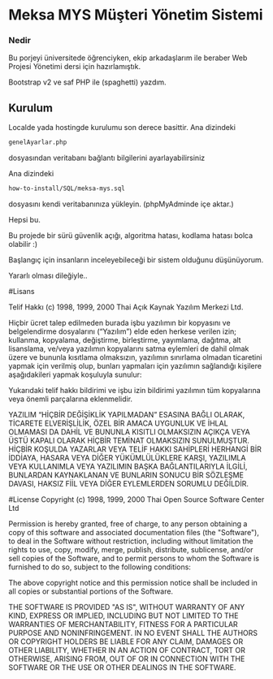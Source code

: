 # Meksa MYS Müşteri Yönetim Sistemi

### Nedir
Bu porjeyi üniversitede öğrenciyken, ekip arkadaşlarım ile beraber Web Projesi Yönetimi dersi için hazırlamıştık.

Bootstrap v2 ve saf PHP ile (spaghetti) yazdım.

## Kurulum
Localde yada hostingde kurulumu son derece basittir.
Ana dizindeki 
```html
genelAyarlar.php 
```
dosyasından veritabanı bağlantı bilgilerini ayarlayabilirsiniz

Ana dizindeki 
```html
how-to-install/SQL/meksa-mys.sql 
```
dosyasını kendi veritabanınıza yükleyin. (phpMyAdminde içe aktar.)

Hepsi bu.

Bu projede bir sürü güvenlik açığı, algoritma hatası, kodlama hatası bolca olabilir :)

Başlangıç için insanların inceleyebileceği bir sistem olduğunu düşünüyorum. 

Yararlı olması dileğiyle..

#Lisans

Telif Hakkı (c) 1998, 1999, 2000 Thai Açık Kaynak Yazılım Merkezi Ltd.

Hiçbir ücret talep edilmeden burada işbu yazılımın bir kopyasını ve belgelendirme dosyalarını (“Yazılım”) elde eden herkese verilen izin; kullanma, kopyalama, değiştirme, birleştirme, yayımlama, dağıtma, alt lisanslama, ve/veya yazılımın kopyalarını satma eylemleri de dahil olmak üzere ve bununla kısıtlama olmaksızın, yazılımın sınırlama olmadan ticaretini yapmak için verilmiş olup, bunları yapmaları için yazılımın sağlandığı kişilere aşağıdakileri yapmak koşuluyla sunulur:

Yukarıdaki telif hakkı bildirimi ve işbu izin bildirimi yazılımın tüm kopyalarına veya önemli parçalarına eklenmelidir. 

YAZILIM “HİÇBİR DEĞİŞİKLİK YAPILMADAN” ESASINA BAĞLI OLARAK, TİCARETE ELVERİŞLİLİK, ÖZEL BİR AMACA UYGUNLUK VE İHLAL OLMAMASI DA DAHİL VE BUNUNLA KISITLI OLMAKSIZIN AÇIKÇA VEYA ÜSTÜ KAPALI OLARAK HİÇBİR TEMİNAT OLMAKSIZIN SUNULMUŞTUR. HİÇBİR KOŞULDA YAZARLAR VEYA TELİF HAKKI SAHİPLERİ HERHANGİ BİR İDDİAYA, HASARA VEYA DİĞER YÜKÜMLÜLÜKLERE KARŞI, YAZILIMLA VEYA KULLANIMLA VEYA YAZILIMIN BAŞKA BAĞLANTILARIYLA İLGİLİ, BUNLARDAN KAYNAKLANAN VE BUNLARIN SONUCU BİR SÖZLEŞME DAVASI, HAKSIZ FİİL VEYA DİĞER EYLEMLERDEN SORUMLU DEĞİLDİR.

#License
Copyright (c) 1998, 1999, 2000 Thai Open Source Software Center Ltd

Permission is hereby granted, free of charge, to any person obtaining
a copy of this software and associated documentation files (the
"Software"), to deal in the Software without restriction, including
without limitation the rights to use, copy, modify, merge, publish,
distribute, sublicense, and/or sell copies of the Software, and to
permit persons to whom the Software is furnished to do so, subject to
the following conditions:

The above copyright notice and this permission notice shall be included
in all copies or substantial portions of the Software.

THE SOFTWARE IS PROVIDED "AS IS", WITHOUT WARRANTY OF ANY KIND,
EXPRESS OR IMPLIED, INCLUDING BUT NOT LIMITED TO THE WARRANTIES OF
MERCHANTABILITY, FITNESS FOR A PARTICULAR PURPOSE AND NONINFRINGEMENT.
IN NO EVENT SHALL THE AUTHORS OR COPYRIGHT HOLDERS BE LIABLE FOR ANY
CLAIM, DAMAGES OR OTHER LIABILITY, WHETHER IN AN ACTION OF CONTRACT,
TORT OR OTHERWISE, ARISING FROM, OUT OF OR IN CONNECTION WITH THE
SOFTWARE OR THE USE OR OTHER DEALINGS IN THE SOFTWARE.
